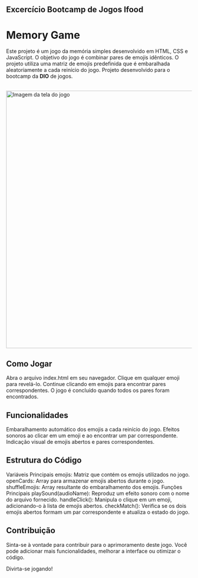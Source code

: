 <html>
  <body>

## Excercício Bootcamp de Jogos Ifood

# Memory Game
Este projeto é um jogo da memória simples desenvolvido em HTML, CSS e JavaScript. O objetivo do jogo é combinar pares de emojis idênticos. O projeto utiliza uma matriz de emojis predefinida que é embaralhada aleatoriamente a cada reinício do jogo.
Projeto desenvolvido para o bootcamp da <b>DIO</b> de jogos.

<br>

<img src="https://github.com/LillyButterfly/memoryGame/assets/88951197/96a8a552-857e-4e69-85d4-612de4175b96" min-width="800px" max-width="800px" width="700px" align="center" alt="Imagem da tela do jogo">

<br>

## Como Jogar
Abra o arquivo index.html em seu navegador.
Clique em qualquer emoji para revelá-lo.
Continue clicando em emojis para encontrar pares correspondentes.
O jogo é concluído quando todos os pares foram encontrados.
<br>

## Funcionalidades
Embaralhamento automático dos emojis a cada reinício do jogo.
Efeitos sonoros ao clicar em um emoji e ao encontrar um par correspondente.
Indicação visual de emojis abertos e pares correspondentes.

## Estrutura do Código
Variáveis Principais
emojis: Matriz que contém os emojis utilizados no jogo.
openCards: Array para armazenar emojis abertos durante o jogo.
shuffleEmojis: Array resultante do embaralhamento dos emojis.
Funções Principais
playSound(audioName): Reproduz um efeito sonoro com o nome do arquivo fornecido.
handleClick(): Manipula o clique em um emoji, adicionando-o à lista de emojis abertos.
checkMatch(): Verifica se os dois emojis abertos formam um par correspondente e atualiza o estado do jogo.
<br>

## Contribuição
Sinta-se à vontade para contribuir para o aprimoramento deste jogo. Você pode adicionar mais funcionalidades, melhorar a interface ou otimizar o código.

Divirta-se jogando!
  </body>
</html>
